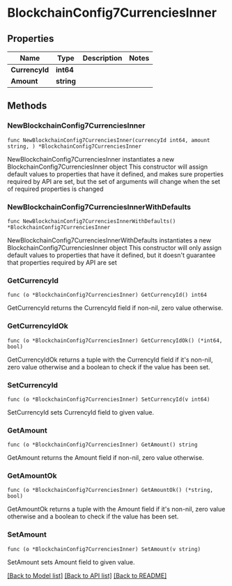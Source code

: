 # BlockchainConfig7CurrenciesInner

## Properties

Name | Type | Description | Notes
------------ | ------------- | ------------- | -------------
**CurrencyId** | **int64** |  | 
**Amount** | **string** |  | 

## Methods

### NewBlockchainConfig7CurrenciesInner

`func NewBlockchainConfig7CurrenciesInner(currencyId int64, amount string, ) *BlockchainConfig7CurrenciesInner`

NewBlockchainConfig7CurrenciesInner instantiates a new BlockchainConfig7CurrenciesInner object
This constructor will assign default values to properties that have it defined,
and makes sure properties required by API are set, but the set of arguments
will change when the set of required properties is changed

### NewBlockchainConfig7CurrenciesInnerWithDefaults

`func NewBlockchainConfig7CurrenciesInnerWithDefaults() *BlockchainConfig7CurrenciesInner`

NewBlockchainConfig7CurrenciesInnerWithDefaults instantiates a new BlockchainConfig7CurrenciesInner object
This constructor will only assign default values to properties that have it defined,
but it doesn't guarantee that properties required by API are set

### GetCurrencyId

`func (o *BlockchainConfig7CurrenciesInner) GetCurrencyId() int64`

GetCurrencyId returns the CurrencyId field if non-nil, zero value otherwise.

### GetCurrencyIdOk

`func (o *BlockchainConfig7CurrenciesInner) GetCurrencyIdOk() (*int64, bool)`

GetCurrencyIdOk returns a tuple with the CurrencyId field if it's non-nil, zero value otherwise
and a boolean to check if the value has been set.

### SetCurrencyId

`func (o *BlockchainConfig7CurrenciesInner) SetCurrencyId(v int64)`

SetCurrencyId sets CurrencyId field to given value.


### GetAmount

`func (o *BlockchainConfig7CurrenciesInner) GetAmount() string`

GetAmount returns the Amount field if non-nil, zero value otherwise.

### GetAmountOk

`func (o *BlockchainConfig7CurrenciesInner) GetAmountOk() (*string, bool)`

GetAmountOk returns a tuple with the Amount field if it's non-nil, zero value otherwise
and a boolean to check if the value has been set.

### SetAmount

`func (o *BlockchainConfig7CurrenciesInner) SetAmount(v string)`

SetAmount sets Amount field to given value.



[[Back to Model list]](../README.md#documentation-for-models) [[Back to API list]](../README.md#documentation-for-api-endpoints) [[Back to README]](../README.md)



